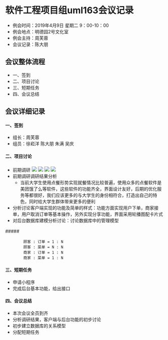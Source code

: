 # 软件工程项目组uml163会议记录 

* 例会时间：2019年4月9日 星期二 9：00-10：00
* 例会地点：明德园2号文化室
* 例会主持：周芙蓉 
* 会议记录：陈大朋
## 会议整体流程
* 一、签到
* 二、项目讨论
* 三、短期任务
* 四、会议总结


## 会议详细记录
#### 一、签到
* 组长：周芙蓉
* 组员：徐崧洋 陈大朋 朱满 吴庆
#### 二、项目讨论
##### 
* 前期调研
 ![](https://i.imgur.com/NbDheuY.jpg)
 ![](https://i.imgur.com/6Xk05fa.jpg)
 ![](https://i.imgur.com/V9IFln2.jpg)
 ![](https://i.imgur.com/HgogDcQ.jpg)
* 前期调研调研结果分析
	* 当前大学生使用点餐形势实现就餐情况比较普遍，使用众多的点餐软件是美团饿了么等软件，这些软件的功能齐全，界面设计友好，后期的优化服务等都很好，我们应该更多的与大学生的身份相符合，打造出自己的特色，同时给大学生群体带来更多的便利
* 分析讨论客户端实现的功能及简单的样式：功能方面实现用户下单，商家接单，用户取消订单等基本操作，另外实现分享功能，界面采用轮播图配卡片式
* 对后台数据库建模分析讨论：讨论数据库中的管理模型

#####　　

			顾客 : 订单 = 1 : N
			顾客 : 菜单 = N : N
			商家 : 订单 = 1 : N
			商家 : 菜单 = 1 : N

#### 三、短期任务
* 申请小程序
* 完成后台基本功能，给出接口

#### 四、会议总结
* 本次会议全员到齐
* 分析调研结果，客户端与后台功能的初步讨论
* 初步建立数据库的关系模型
* 分配短期任务

